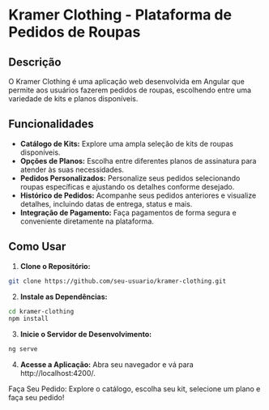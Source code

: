 # Kramer Clothing - Plataforma de Pedidos de Roupas

## Descrição
O Kramer Clothing é uma aplicação web desenvolvida em Angular que permite aos usuários fazerem pedidos de roupas, escolhendo entre uma variedade de kits e planos disponíveis.

## Funcionalidades
- **Catálogo de Kits:** Explore uma ampla seleção de kits de roupas disponíveis.
- **Opções de Planos:** Escolha entre diferentes planos de assinatura para atender às suas necessidades.
- **Pedidos Personalizados:** Personalize seus pedidos selecionando roupas específicas e ajustando os detalhes conforme desejado.
- **Histórico de Pedidos:** Acompanhe seus pedidos anteriores e visualize detalhes, incluindo datas de entrega, status e mais.
- **Integração de Pagamento:** Faça pagamentos de forma segura e conveniente diretamente na plataforma.

## Como Usar
1. **Clone o Repositório:**
```bash
git clone https://github.com/seu-usuario/kramer-clothing.git
```

2. **Instale as Dependências:**
```bash
cd kramer-clothing
npm install
```

3. **Inicie o Servidor de Desenvolvimento:**
```bash
ng serve
```

4. **Acesse a Aplicação:**
Abra seu navegador e vá para http://localhost:4200/.

Faça Seu Pedido:
Explore o catálogo, escolha seu kit, selecione um plano e faça seu pedido!

